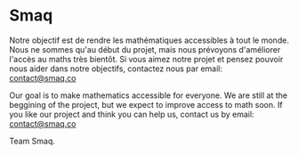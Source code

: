 # Smaq

Notre objectif est de rendre les mathématiques accessibles à tout le monde.
Nous ne sommes qu'au début du projet, mais nous prévoyons d'améliorer l'accès au maths très bientôt.
Si vous aimez notre projet et pensez pouvoir nous aider dans notre objectifs, contactez nous par email: contact@smaq.co

Our goal is to make mathematics accessible for everyone.
We are still at the beggining of the project, but we expect to improve access to math soon.
If you like our project and think you can help us, contact us by email: contact@smaq.co

Team Smaq.
